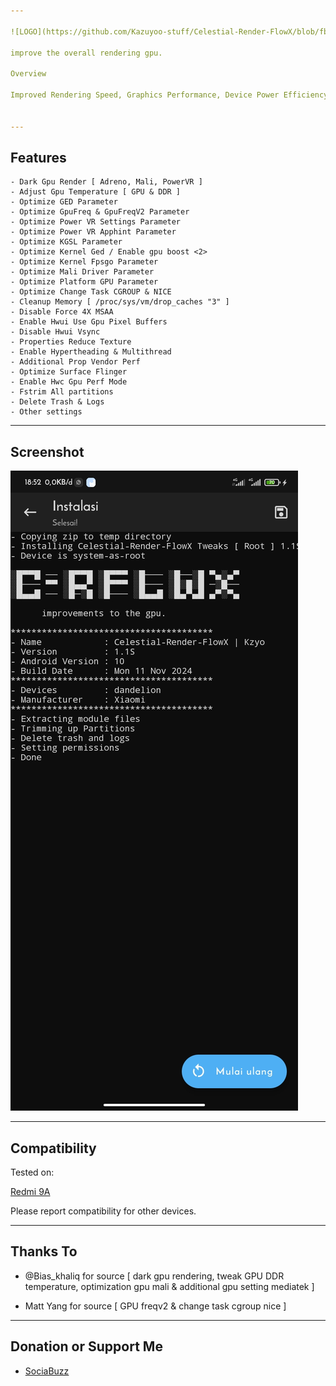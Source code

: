 ```yaml
---

![LOGO](https://github.com/Kazuyoo-stuff/Celestial-Render-FlowX/blob/fbbfc4818118c8f959ee2bc159006f52ec19c9a4/image/image.jpg)

improve the overall rendering gpu.

Overview

Improved Rendering Speed, Graphics Performance, Device Power Efficiency, cache management, as well as disabling system-taxing logging or monitoring features for GPU.


---
```


## Features

```
- Dark Gpu Render [ Adreno, Mali, PowerVR ]
- Adjust Gpu Temperature [ GPU & DDR ]
- Optimize GED Parameter
- Optimize GpuFreq & GpuFreqV2 Parameter
- Optimize Power VR Settings Parameter
- Optimize Power VR Apphint Parameter
- Optimize KGSL Parameter
- Optimize Kernel Ged / Enable gpu boost <2>
- Optimize Kernel Fpsgo Parameter
- Optimize Mali Driver Parameter
- Optimize Platform GPU Parameter
- Optimize Change Task CGROUP & NICE
- Cleanup Memory [ /proc/sys/vm/drop_caches "3" ]
- Disable Force 4X MSAA
- Enable Hwui Use Gpu Pixel Buffers
- Disable Hwui Vsync
- Properties Reduce Texture
- Enable Hypertheading & Multithread
- Additional Prop Vendor Perf
- Optimize Surface Flinger
- Enable Hwc Gpu Perf Mode
- Fstrim All partitions
- Delete Trash & Logs
- Other settings
```

---

## Screenshot

![LOGO](https://github.com/Kazuyoo-stuff/Celestial-Render-FlowX/blob/8c1a8b57cab057cd5717f31577a015103a2fb3bc/image/Screenshot_2025-01-13-18-52-27-259_io.github.huskydg.magisk.jpg)

---

## Compatibility

Tested on:

[Redmi 9A](https://m.gsmarena.com/xiaomi_redmi_9a-10279.php)


Please report compatibility for other devices.


---

## Thanks To

- @Bias_khaliq for source [ dark gpu rendering, tweak GPU DDR temperature, optimization gpu mali & additional gpu setting mediatek ]

- Matt Yang for source [ GPU freqv2 & change task cgroup nice ]

---

## Donation or Support Me

- [SociaBuzz](https://sociabuzz.com/dikyganteng_/tribe)
